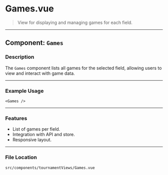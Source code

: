 # Games.vue

> View for displaying and managing games for each field.

---

## Component: `Games`

### Description

The `Games` component lists all games for the selected field, allowing users to view and interact with game data.

---

### Example Usage

```vue
<Games />
```

---

### Features

- List of games per field.
- Integration with API and store.
- Responsive layout.

---

### File Location

`src/components/tournamentViews/Games.vue`